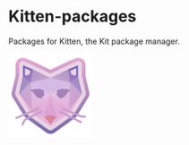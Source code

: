# Kitten-packages
Packages for Kitten, the Kit package manager.

<img src="https://github.com/AlexPoulsen/Kitten/raw/master/kitten.png" alt="kitten.png" width="150"/>
